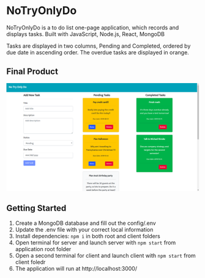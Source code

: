 # NoTryOnlyDo

NoTryOnlyDo is a to do list one-page application, which records and displays tasks.
Built with JavaScript, Node.js, React, MongoDB

Tasks are displayed in two columns, Pending and Completed, ordered by due date in ascending order. The overdue tasks are displayed in orange.

## Final Product

!["Screenshot of NoTryOnlyDo home page"](https://github.com/geoerika/NoTryOnlyDo/blob/master/docs/Screenshot%20for%20NoTryOnlyDo%20home%20page.png)

## Getting Started

1. Create a MongoDB database and fill out the config/.env
2. Update the .env file with your correct local information
3. Install dependencies: `npm i` in both root and client folders
4. Open terminal for server and launch server with `npm start` from application root folder
5. Open a second terminal for client and launch client with `npm start` from client foledr
6. The application will run at http://localhost:3000/
